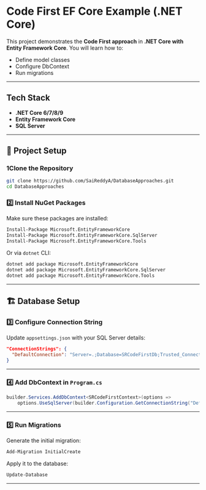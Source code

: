 #  Code First EF Core Example (.NET Core)

This project demonstrates the **Code First approach** in **.NET Core with Entity Framework Core**.
You will learn how to:

* Define model classes
* Configure DbContext 
* Run migrations
---

## Tech Stack
* **.NET Core 6/7/8/9**
* **Entity Framework Core**
* **SQL Server**



---


## 📂 Project Setup

### 1️Clone the Repository

```bash
git clone https://github.com/SaiReddyA/DatabaseApproaches.git
cd DatabaseApproaches
```

### 2️⃣ Install NuGet Packages

Make sure these packages are installed:

```bash
Install-Package Microsoft.EntityFrameworkCore
Install-Package Microsoft.EntityFrameworkCore.SqlServer
Install-Package Microsoft.EntityFrameworkCore.Tools
```

Or via `dotnet` CLI:

```bash
dotnet add package Microsoft.EntityFrameworkCore
dotnet add package Microsoft.EntityFrameworkCore.SqlServer
dotnet add package Microsoft.EntityFrameworkCore.Tools
```

---

## 🏗 Database Setup

### 3️⃣ Configure Connection String

Update `appsettings.json` with your SQL Server details:

```json
"ConnectionStrings": {
  "DefaultConnection": "Server=.;Database=SRCodeFirstDb;Trusted_Connection=True;MultipleActiveResultSets=true;TrustServerCertificate=True;"
}
```

---

### 4️⃣ Add DbContext in `Program.cs`

```csharp
builder.Services.AddDbContext<SRCodeFirstContext>(options =>
    options.UseSqlServer(builder.Configuration.GetConnectionString("DefaultConnection")));
```

---

### 5️⃣ Run Migrations

Generate the initial migration:

```bash
Add-Migration InitialCreate
```

Apply it to the database:

```bash
Update-Database
```

---

